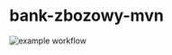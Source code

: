 # bank-zbozowy-mvn

![example workflow](https://github.com/SzymonCzajkowski145384/bank-zbozowy-mvn/actions/workflows/ci.yml/badge.svg)
